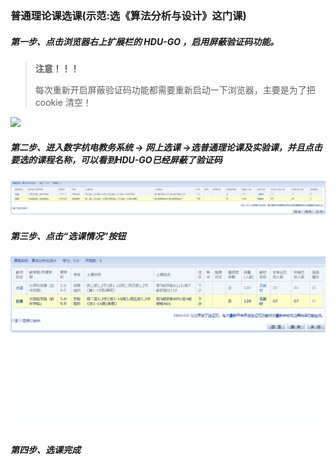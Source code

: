 ### 普通理论课选课(示范:选《算法分析与设计》这门课)

##### 第一步、点击浏览器右上扩展栏的 HDU-GO ，启用屏蔽验证码功能。

> **注意！！！**
>
> 每次重新开启屏蔽验证码功能都需要重新启动一下浏览器，主要是为了把 cookie 清空！

![](C:/Users/YY-PC/WebstormProjects/HDU-GO/docs/image/006Xmmmgly1g6r94l7bwuj30al0bcwen.jpg)

##### 第二步、进入数字杭电教务系统 -> 网上选课 ->选普通理论课及实验课，并且点击要选的课程名称，可以看到HDU-GO已经屏蔽了验证码

![putong_course_list](..\image\putong_course_list.jpg)

##### 第三步、点击“选课情况”按钮

![putong_course_fin](..\image\putong_course_fin.gif)

##### 第四步、选课完成